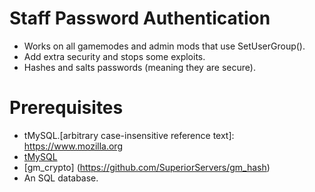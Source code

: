 # Staff Password Authentication
- Works on all gamemodes and admin mods that use SetUserGroup().
- Add extra security and stops some exploits.
- Hashes and salts passwords (meaning they are secure).

# Prerequisites
- tMySQL.[arbitrary case-insensitive reference text]: https://www.mozilla.org
- [tMySQL](https://facepunch.com/showthread.php?t=1442438)
- [gm_crypto] (https://github.com/SuperiorServers/gm_hash)
- An SQL database.
